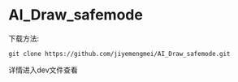 # AI_Draw_safemode

下载方法:

`git clone https://github.com/jiyemengmei/AI_Draw_safemode.git`

详情进入dev文件查看
